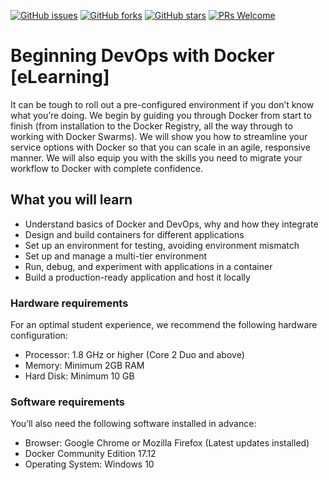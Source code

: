 [![GitHub issues](https://img.shields.io/github/issues/TrainingByPackt/Beginning-DevOps-with-Docker-eLearning.svg)](https://github.com/TrainingByPackt/Beginning-DevOps-with-Docker-eLearning/issues)
[![GitHub forks](https://img.shields.io/github/forks/TrainingByPackt/Beginning-DevOps-with-Docker-eLearning.svg)](https://github.com/TrainingByPackt/Beginning-DevOps-with-Docker-eLearning/network)
[![GitHub stars](https://img.shields.io/github/stars/TrainingByPackt/Beginning-DevOps-with-Docker-eLearning.svg)](https://github.com/TrainingByPackt/Beginning-DevOps-with-Docker-eLearning/stargazers)
[![PRs Welcome](https://img.shields.io/badge/PRs-welcome-brightgreen.svg)](https://github.com/TrainingByPackt/Beginning-DevOps-with-Docker-eLearning/pulls)



# Beginning DevOps with Docker [eLearning]
It can be tough to roll out a pre-configured environment if you don’t know what you’re doing. We begin by guiding you through Docker from start to finish (from installation to the Docker Registry, all the way through to working with Docker Swarms). We will show you how to streamline your service options with Docker so that you can scale in an agile, responsive manner. We will also equip you with the skills you need to migrate your workflow to Docker with complete confidence. 

## What you will learn
* Understand basics of Docker and DevOps, why and how they integrate
* Design and build containers for different applications
* Set up an environment for testing, avoiding environment mismatch
* Set up and manage a multi-tier environment
* Run, debug, and experiment with applications in a container
* Build a production-ready application and host it locally

### Hardware requirements
For an optimal student experience, we recommend the following hardware configuration:
* Processor: 1.8 GHz or higher (Core 2 Duo and above)
* Memory: Minimum 2GB RAM
* Hard Disk: Minimum 10 GB

### Software requirements
You’ll also need the following software installed in advance:
* Browser: Google Chrome or Mozilla Firefox (Latest updates installed)
* Docker Community Edition 17.12
* Operating System: Windows 10
